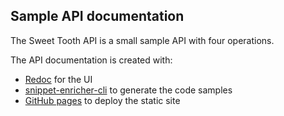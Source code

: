 ## Sample API documentation

The Sweet Tooth API is a small sample API with four operations.

The API documentation is created with:

- [Redoc](https://redocly.com/docs/redoc/) for the UI
- [snippet-enricher-cli](https://github.com/cdwv/oas3-api-snippet-enricher) to generate the code samples
- [GitHub pages](https://docs.github.com/en/pages/getting-started-with-github-pages/about-github-pages) to deploy the static site